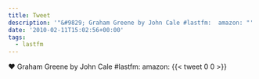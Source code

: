 ```yaml
---
title: Tweet
description: '"&#9829; Graham Greene by John Cale #lastfm:  amazon: "'
date: '2010-02-11T15:02:56+00:00'
tags:
  - lastfm
---
```

&#9829; Graham Greene by John Cale #lastfm:  amazon: 
      {{< tweet 0 0 >}}
    
